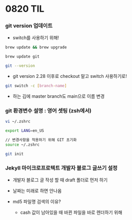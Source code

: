 # 0820 TIL

### git version 업데이트

- switch를 사용하기 위해!

```bash
brew update && brew upgrade

brew update git

git --version
```

- git version 2.28 이후로 checkout 말고 switch 사용하기로!

```bash
git switch -c [branch-name]
```

- 하는 김에 master branch도 main으로 이름 변경

### git 환경변수 설명 : 영어 셋팅 (zsh에서)

```bash
vi ~/.zshrc

export LANG=en_US

// 변경사항을 적용하기 위해 GIT 초기화
source ~/.zshrc

git init
```

### Jekyll 마이크로프로텍트 개발자 블로그 글쓰기 설정

- 개발자 블로그 글 작성 할 때 draft 폴더로 먼저 하기

- 날짜는 미래로 하면 안나옴

- md5 파일명 검색의 이유?
    - cash 값이 남아있을 때 바뀐 파일을 바로 렌더하기 위해